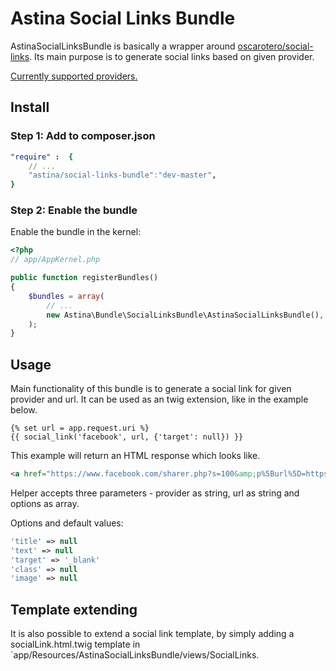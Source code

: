 # Astina Social Links Bundle

AstinaSocialLinksBundle is basically a wrapper around [oscarotero/social-links](https://github.com/oscarotero/social-links). Its main purpose is to generate social links based on given provider.

[Currently supported providers.](https://github.com/oscarotero/social-links/tree/master/SocialLinks/Providers)

## Install

### Step 1: Add to composer.json

``` yml
"require" :  {
    // ...
    "astina/social-links-bundle":"dev-master",
}
```

### Step 2: Enable the bundle

Enable the bundle in the kernel:

``` php
<?php
// app/AppKernel.php

public function registerBundles()
{
    $bundles = array(
        // ...
        new Astina\Bundle\SocialLinksBundle\AstinaSocialLinksBundle(),
    );
}
```

## Usage

Main functionality of this bundle is to generate a social link for given provider and url. It can be used as an twig extension, like in the example below.

``` twig
{% set url = app.request.uri %}
{{ social_link('facebook', url, {'target': null}) }}
```

This example will return an HTML response which looks like.

``` html
<a href="https://www.facebook.com/sharer.php?s=100&amp;p%5Burl%5D=https%3A%2F%2Fvagrant.astina.io%2Fapp_dev.php%2Fde%2Fkamera-und-zubehoer%2Fx-serie%2Ffujifilm-x100t-black"></a>
```

Helper accepts three parameters - provider as string, url as string and options as array.

Options and default values:

``` php
'title' => null
'text' => null
'target' => '_blank'
'class' => null
'image' => null
```

## Template extending

It is also possible to extend a social link template, by simply adding a socialLink.html.twig template in `app/Resources/AstinaSocialLinksBundle/views/SocialLinks.
